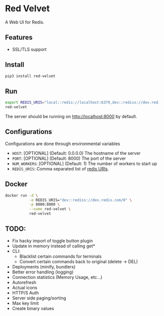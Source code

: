 # Red Velvet
A Web UI for Redis.

## Features
- SSL/TLS support

## Install
```bash
pip3 install red-velvet 
```

## Run
```bash
export REDIS_URIS="local::redis://localhost:6379,dev::rediss://dev.redis.com/0"
red-velvet
```

The server should be running on <http://localhost:8000> by default.

## Configurations
Configurations are done through environmental variables
- `HOST`: [OPTIONAL] (Default: 0.0.0.0) The hostname of the server
- `PORT`: [OPTIONAL] (Default: 8000) The port of the server
- `NUM_WORKERS`: [OPTIONAL] (Default: 1) The number of workers to start up
- `REDIS_URIS`: Comma separated list of [redis URIs](https://metacpan.org/pod/URI::redis).

## Docker
```bash
docker run -d \
           -e REDIS_URIS="dev::rediss://dev.redis.com/0" \
           -p 8000:8000 \
           --name red-velvet \
           red-velvet
```

## TODO:
- Fix hacky import of toggle button plugin
- Update in memory instead of calling get*
- CLI:
  - Blacklist certain commands for terminals
  - Convert certain commands back to original (delete -> DEL)
- Deployments (minify, bundlers)
- Better error handling (logging)
- Connection statistics (Memory Usage, etc...)
- Autorefresh
- Actual icons
- HTTP/S Auth
- Server side paging/sorting
- Max key limit
- Create binary values